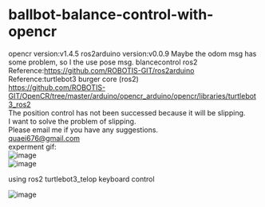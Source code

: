 # ballbot-balance-control-with-opencr  
opencr version:v1.4.5
ros2arduino version:v0.0.9
Maybe the odom msg has some problem, so I the use pose msg.
blancecontrol ros2  
Reference:https://github.com/ROBOTIS-GIT/ros2arduino  
Reference:turtlebot3 burger core (ros2)  
https://github.com/ROBOTIS-GIT/OpenCR/tree/master/arduino/opencr_arduino/opencr/libraries/turtlebot3_ros2  
The position control has not been successed because it will be slipping.  
I want to solve the problem of slipping.  
Please email me if you have any suggestions.  
quaei676@gmail.com  
experment gif:  
![image](https://github.com/quaei676/ballbot-balance-control-with-opencr/blob/ros2/VID_20181223_173748.gif)  
![image](https://github.com/quaei676/ballbot-balance-control-with-opencr/blob/ros2/VID_20181221_222534.gif)  

using ros2 turtlebot3_telop keyboard control

![image](https://github.com/quaei676/ballbot-balance-control-with-opencr/blob/ros2/V_20190301_155723_OC0_Trim%20(Encoded).gif)


